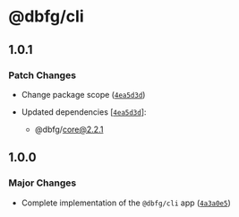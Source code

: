# @dbfg/cli

## 1.0.1

### Patch Changes

- Change package scope ([`4ea5d3d`](https://github.com/mikededo/dart-barrel-file-generator/commit/4ea5d3db75e62de4a4ef4dd478d0d4bc94e859f8))

- Updated dependencies [[`4ea5d3d`](https://github.com/mikededo/dart-barrel-file-generator/commit/4ea5d3db75e62de4a4ef4dd478d0d4bc94e859f8)]:
  - @dbfg/core@2.2.1

## 1.0.0

### Major Changes

- Complete implementation of the `@dbfg/cli` app ([`4a3a0e5`](https://github.com/mikededo/dart-barrel-file-generator/commit/4a3a0e55b4d208aabb751700ae92dc83215b3a10))
